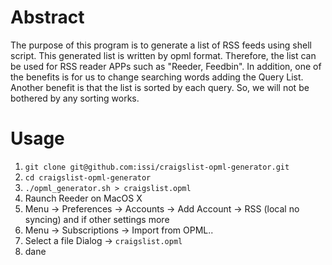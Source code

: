 # Abstract
  The purpose of this program is to generate a list of RSS feeds using shell script.
This generated list is written by opml format. Therefore, the list can be used for RSS reader APPs such as "Reeder, Feedbin".
In addition, one of the benefits is for us to change searching words adding the Query List.
Another benefit is that the list is sorted by each query. So, we will not be bothered by any sorting works.

# Usage

1. `git clone git@github.com:issi/craigslist-opml-generator.git`
1. `cd craigslist-opml-generator`
1. `./opml_generator.sh > craigslist.opml`
1. Raunch Reeder on MacOS X
1. Menu -> Preferences -> Accounts -> Add Account -> RSS (local no syncing) and if other settings more
1. Menu -> Subscriptions -> Import from OPML..
1. Select a file Dialog -> `craigslist.opml`
1. dane

